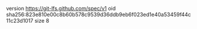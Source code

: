 version https://git-lfs.github.com/spec/v1
oid sha256:823e810e00c8b60b578c9539d36ddb9eb6f023ed1e40a53459f44c11c23d1017
size 8
